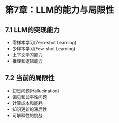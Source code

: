 # 第7章：LLM的能力与局限性

## 7.1 LLM的突现能力
- 零样本学习(Zero-shot Learning)
- 少样本学习(Few-shot Learning)
- 上下文学习能力
- 推理和逻辑能力

## 7.2 当前的局限性
- 幻觉问题(Hallucination)
- 偏见和公平性问题
- 计算成本和能耗
- 知识更新的滞后性
- 可解释性的挑战